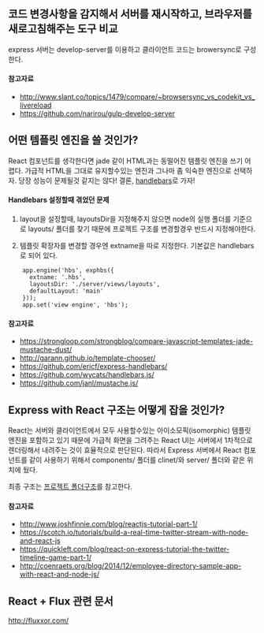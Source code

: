 ## 코드 변경사항을 감지해서 서버를 재시작하고, 브라우저를 새로고침해주는 도구 비교
express 서버는 develop-server를 이용하고 클라이언트 코드는 browersync로 구성한다. 

#### 참고자료
 - http://www.slant.co/topics/1479/compare/~browsersync_vs_codekit_vs_livereload
 - https://github.com/narirou/gulp-develop-server



## 어떤 템플릿 엔진을 쓸 것인가?
React 컴포넌트를 생각한다면 jade 같이 HTML과는 동떨어진 템플릿 엔진을 쓰기 어렵다. 가급적 HTML을 그대로 유지할수있는 엔진과 그나마 좀 익숙한 엔진으로 선택하자. 당장 성능이 문제될것 같지는 않다! 결론, [handlebars](https://github.com/ericf/express-handlebars/)로 가자!

#### Handlebars 설정할때 겪었던 문제
 1. layout을 설정할때, layoutsDir을 지정해주지 않으면 node의 실행 폴더를 기준으로 layouts/ 폴더를 찾기 때문에 프로젝트 구조를 변경할경우 반드시 지정해야한다. 

 2. 템플릿 확장자를 변경할 경우엔 extname을 따로 지정한다. 기본값은 handlebars로 되어 있다.

```
    app.engine('hbs', exphbs({
      extname: '.hbs',
      layoutsDir: './server/views/layouts',
      defaultLayout: 'main'
    }));
    app.set('view engine', 'hbs');
```

#### 참고자료
 - https://strongloop.com/strongblog/compare-javascript-templates-jade-mustache-dust/
 - http://garann.github.io/template-chooser/
 - https://github.com/ericf/express-handlebars/
 - https://github.com/wycats/handlebars.js/
 - https://github.com/janl/mustache.js/

## Express with React 구조는 어떻게 잡을 것인가?
React는 서버와 클라이언트에서 모두 사용할수있는 아이소모픽(isomorphic) 템플릿 엔진을 포함하고 있기 때문에 가급적 화면을 그려주는 React UI는 서버에서 1차적으로 렌더링해서 내려주는 것이 효율적으로 판단된다. 따라서 Express 서버에서 React 컴포넌트를 같이 사용하기 위해서 components/ 폴더를 clinet/와 server/ 폴더와 같은 위치에 뒀다.

최종 구조는 [프로젝트 폴더구조](https://github.com/miconblog/devcafe/blob/master/docs/directory-structure.md)를 참고한다.

#### 참고자료
 - http://www.joshfinnie.com/blog/reactjs-tutorial-part-1/
 - https://scotch.io/tutorials/build-a-real-time-twitter-stream-with-node-and-react-js
 - https://quickleft.com/blog/react-on-express-tutorial-the-twitter-timeline-game-part-1/
 - http://coenraets.org/blog/2014/12/employee-directory-sample-app-with-react-and-node-js/



## React + Flux 관련 문서
http://fluxxor.com/